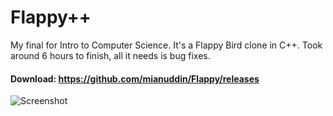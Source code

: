 Flappy++
========

My final for Intro to Computer Science. It's a Flappy Bird clone in C++. Took around 6 hours to finish, all it needs is bug fixes.

#### Download: https://github.com/mianuddin/Flappy/releases

![Screenshot](https://i.imgur.com/aj4h5os.gif)
